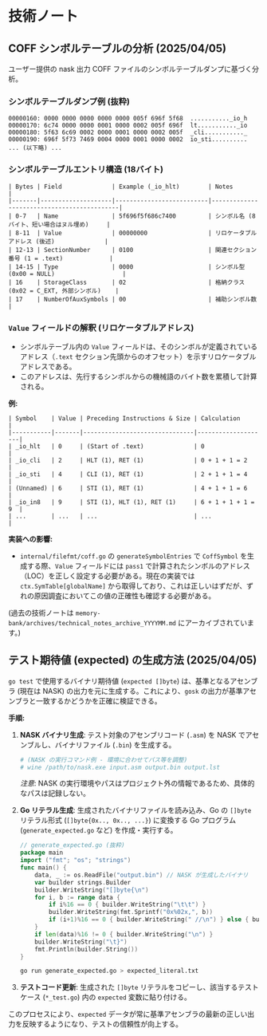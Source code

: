 # 技術ノート

## COFF シンボルテーブルの分析 (2025/04/05)

ユーザー提供の nask 出力 COFF ファイルのシンボルテーブルダンプに基づく分析。

### シンボルテーブルダンプ例 (抜粋)

```
00000160: 0000 0000 0000 0000 0000 005f 696f 5f68  ..........._io_h
00000170: 6c74 0000 0000 0001 0000 0002 005f 696f  lt..........._io
00000180: 5f63 6c69 0002 0000 0001 0000 0002 005f  _cli..........._
00000190: 696f 5f73 7469 0004 0000 0001 0000 0002  io_sti..........
... (以下略) ...
```

### シンボルテーブルエントリ構造 (18バイト)

```
| Bytes | Field              | Example (_io_hlt)        | Notes                                      |
|-------|--------------------|--------------------------|--------------------------------------------|
| 0-7   | Name               | 5f696f5f686c7400         | シンボル名 (8バイト、短い場合はヌル埋め)     |
| 8-11  | Value              | 00000000                 | リロケータブルアドレス (後述)              |
| 12-13 | SectionNumber      | 0100                     | 関連セクション番号 (1 = .text)             |
| 14-15 | Type               | 0000                     | シンボル型 (0x00 = NULL)                   |
| 16    | StorageClass       | 02                       | 格納クラス (0x02 = C_EXT, 外部シンボル)    |
| 17    | NumberOfAuxSymbols | 00                       | 補助シンボル数                             |
```

### `Value` フィールドの解釈 (リロケータブルアドレス)

- シンボルテーブル内の `Value` フィールドは、そのシンボルが定義されているアドレス（`.text` セクション先頭からのオフセット）を示すリロケータブルアドレスである。
- このアドレスは、先行するシンボルからの機械語のバイト数を累積して計算される。

**例:**

```
| Symbol    | Value | Preceding Instructions & Size | Calculation        |
|-----------|-------|-------------------------------|--------------------|
| _io_hlt   | 0     | (Start of .text)              | 0                  |
| _io_cli   | 2     | HLT (1), RET (1)              | 0 + 1 + 1 = 2      |
| _io_sti   | 4     | CLI (1), RET (1)              | 2 + 1 + 1 = 4      |
| (Unnamed) | 6     | STI (1), RET (1)              | 4 + 1 + 1 = 6      |
| _io_in8   | 9     | STI (1), HLT (1), RET (1)     | 6 + 1 + 1 + 1 = 9  |
| ...       | ...   | ...                           | ...                |
```

**実装への影響:**

- `internal/filefmt/coff.go` の `generateSymbolEntries` で `CoffSymbol` を生成する際、`Value` フィールドには `pass1` で計算されたシンボルのアドレス（LOC）を正しく設定する必要がある。現在の実装では `ctx.SymTable[globalName]` から取得しており、これは正しいはずだが、ずれの原因調査においてこの値の正確性も確認する必要がある。

(過去の技術ノートは `memory-bank/archives/technical_notes_archive_YYYYMM.md` にアーカイブされています。)

## テスト期待値 (expected) の生成方法 (2025/04/05)

`go test` で使用するバイナリ期待値 (`expected []byte`) は、基準となるアセンブラ (現在は NASK) の出力を元に生成する。これにより、`gosk` の出力が基準アセンブラと一致するかどうかを正確に検証できる。

**手順:**

1.  **NASK バイナリ生成**: テスト対象のアセンブリコード (`.asm`) を NASK でアセンブルし、バイナリファイル (`.bin`) を生成する。
    ```bash
    # (NASK の実行コマンド例 - 環境に合わせてパス等を調整)
    # wine /path/to/nask.exe input.asm output.bin output.lst
    ```
    *注意*: NASK の実行環境やパスはプロジェクト外の情報であるため、具体的なパスは記録しない。

2.  **Go リテラル生成**: 生成されたバイナリファイルを読み込み、Go の `[]byte` リテラル形式 (`[]byte{0x.., 0x.., ...}`) に変換する Go プログラム (`generate_expected.go` など) を作成・実行する。
    ```go
    // generate_expected.go (抜粋)
    package main
    import ("fmt"; "os"; "strings")
    func main() {
        data, _ := os.ReadFile("output.bin") // NASK が生成したバイナリ
        var builder strings.Builder
        builder.WriteString("[]byte{\n")
        for i, b := range data {
            if i%16 == 0 { builder.WriteString("\t\t") }
            builder.WriteString(fmt.Sprintf("0x%02x,", b))
            if (i+1)%16 == 0 { builder.WriteString(" //\n") } else { builder.WriteString(" ") }
        }
        if len(data)%16 != 0 { builder.WriteString("\n") }
        builder.WriteString("\t}")
        fmt.Println(builder.String())
    }
    ```
    ```bash
    go run generate_expected.go > expected_literal.txt
    ```

3.  **テストコード更新**: 生成された `[]byte` リテラルをコピーし、該当するテストケース (`*_test.go`) 内の `expected` 変数に貼り付ける。

このプロセスにより、`expected` データが常に基準アセンブラの最新の正しい出力を反映するようになり、テストの信頼性が向上する。
